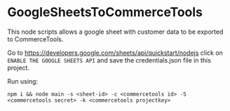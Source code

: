# GoogleSheetsToCommerceTools

This node scripts allows a google sheet with customer data to be exported to CommerceTools.

Go to https://developers.google.com/sheets/api/quickstart/nodejs click on `ENABLE THE GOOGLE SHEETS API` and save the credentials.json file in this project.

Run using: 
```
npm i && node main -s <sheet-id> -c <commercetools id> -S <commercetools secret> -k <commercetools projectkey>
```